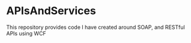 # APIsAndServices
This repository provides code I have created around SOAP, and RESTful APIs using WCF
